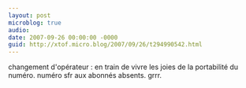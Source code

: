 ```yaml
---
layout: post
microblog: true
audio: 
date: 2007-09-26 00:00:00 -0000
guid: http://xtof.micro.blog/2007/09/26/t294990542.html
---
```

changement d'opérateur : en train de vivre les joies de la portabilité du numéro. numéro sfr aux abonnés absents. grrr.
